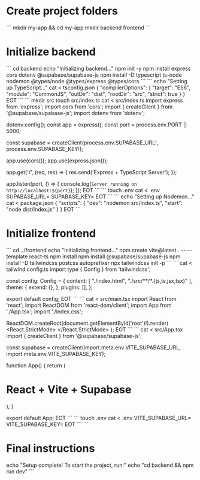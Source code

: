 # Create project folders
´´´
mkdir my-app && cd my-app
mkdir backend frontend
´´´

# Initialize backend
´´´
cd backend
echo "Initializing backend..."
npm init -y
npm install express cors dotenv @supabase/supabase-js
npm install -D typescript ts-node nodemon @types/node @types/express @types/cors
´´´
´´´
echo "Setting up TypeScript..."
cat <<EOT > tsconfig.json
{
  "compilerOptions": {
    "target": "ES6",
    "module": "CommonJS",
    "outDir": "dist",
    "rootDir": "src",
    "strict": true
  }
}
EOT
´´´
´´´
mkdir src
touch src/index.ts
cat <<EOT > src/index.ts
import express from 'express';
import cors from 'cors';
import { createClient } from '@supabase/supabase-js';
import dotenv from 'dotenv';

dotenv.config();
const app = express();
const port = process.env.PORT || 5000;

const supabase = createClient(process.env.SUPABASE_URL!, process.env.SUPABASE_KEY!);

app.use(cors());
app.use(express.json());

app.get('/', (req, res) => {
  res.send('Express + TypeScript Server');
});

app.listen(port, () => {
  console.log(`Server running on http://localhost:${port}`);
});
EOT
´´´
´´´
touch .env
cat <<EOT > .env
SUPABASE_URL=
SUPABASE_KEY=
EOT
´´´
´´´
echo "Setting up Nodemon..."
cat <<EOT > package.json
{
  "scripts": {
    "dev": "nodemon src/index.ts",
    "start": "node dist/index.js"
  }
}
EOT
´´´
# Initialize frontend
´´´
cd ../frontend
echo "Initializing frontend..."
npm create vite@latest . -- --template react-ts
npm install
npm install @supabase/supabase-js
npm install -D tailwindcss postcss autoprefixer
npx tailwindcss init -p
´´´
´´´
cat <<EOT > tailwind.config.ts
import type { Config } from 'tailwindcss';

const config: Config = {
  content: [
    "./index.html",
    "./src/**/*.{js,ts,jsx,tsx}"
  ],
  theme: {
    extend: {},
  },
  plugins: [],
};

export default config;
EOT
´´´
´´´
cat <<EOT > src/main.tsx
import React from 'react';
import ReactDOM from 'react-dom/client';
import App from './App.tsx';
import './index.css';

ReactDOM.createRoot(document.getElementById('root')!).render(
  <React.StrictMode>
    <App />
  </React.StrictMode>
);
EOT
´´´
´´´
cat <<EOT > src/App.tsx
import { createClient } from '@supabase/supabase-js';

const supabase = createClient(import.meta.env.VITE_SUPABASE_URL, import.meta.env.VITE_SUPABASE_KEY);

function App() {
  return (
    <div className="h-screen flex items-center justify-center bg-gray-100">
      <h1 className="text-3xl font-bold">React + Vite + Supabase</h1>
    </div>
  );
}

export default App;
EOT
´´´
´´´
touch .env
cat <<EOT > .env
VITE_SUPABASE_URL=
VITE_SUPABASE_KEY=
EOT
´´´
´´´
# Final instructions
echo "Setup complete! To start the project, run:"
echo "cd backend && npm run dev"
´´´